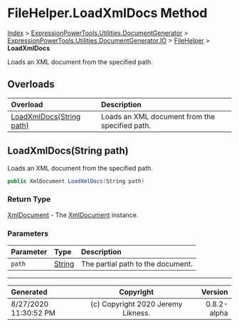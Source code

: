 ﻿# FileHelper.LoadXmlDocs Method

[Index](../index.md) > [ExpressionPowerTools.Utilities.DocumentGenerator](ExpressionPowerTools.Utilities.DocumentGenerator.a.md) > [ExpressionPowerTools.Utilities.DocumentGenerator.IO](ExpressionPowerTools.Utilities.DocumentGenerator.IO.n.md) > [FileHelper](ExpressionPowerTools.Utilities.DocumentGenerator.IO.FileHelper.cs.md) > **LoadXmlDocs**

Loads an XML document from the specified path.

## Overloads

| Overload | Description |
| :-- | :-- |
| [LoadXmlDocs(String path)](#loadxmldocsstring-path) | Loads an XML document from the specified path. |
## LoadXmlDocs(String path)

Loads an XML document from the specified path.

```csharp
public XmlDocument LoadXmlDocs(String path)
```

### Return Type

 [XmlDocument](https://docs.microsoft.com/dotnet/api/system.xml.xmldocument)  - The [XmlDocument](https://docs.microsoft.com/dotnet/api/system.xml.xmldocument) instance.

### Parameters

| Parameter | Type | Description |
| :-- | :-- | :-- |
| `path` | [String](https://docs.microsoft.com/dotnet/api/system.string) | The partial path to the document. |



---

| Generated | Copyright | Version |
| :-- | :-: | --: |
| 8/27/2020 11:30:52 PM | (c) Copyright 2020 Jeremy Likness. | 0.8.2-alpha |
